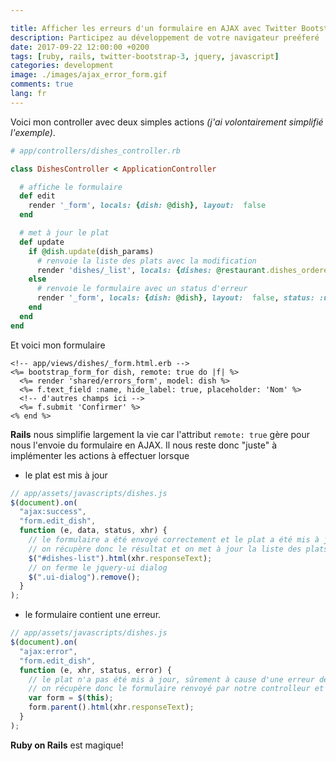 ```yaml
---

title: Afficher les erreurs d'un formulaire en AJAX avec Twitter Bootstrap et Rails
description: Participez au développement de votre navigateur preéferé
date: 2017-09-22 12:00:00 +0200
tags: [ruby, rails, twitter-bootstrap-3, jquery, javascript]
categories: development
image: ./images/ajax_error_form.gif
comments: true
lang: fr
---
```


Voici mon controller avec deux simples actions _(j'ai volontairement simplifié l'exemple)_.

```ruby
# app/controllers/dishes_controller.rb

class DishesController < ApplicationController

  # affiche le formulaire
  def edit
    render '_form', locals: {dish: @dish}, layout:  false
  end

  # met à jour le plat
  def update
    if @dish.update(dish_params)
      # renvoie la liste des plats avec la modification
      render 'dishes/_list', locals: {dishes: @restaurant.dishes_ordered}, layout: false
    else
      # renvoie le formulaire avec un status d'erreur
      render '_form', locals: {dish: @dish}, layout:  false, status: :unprocessable_entity
    end
  end
end
```

Et voici mon formulaire

```erb
<!-- app/views/dishes/_form.html.erb -->
<%= bootstrap_form_for dish, remote: true do |f| %>
  <%= render 'shared/errors_form', model: dish %>
  <%= f.text_field :name, hide_label: true, placeholder: 'Nom' %>
  <!-- d'autres champs ici -->
  <%= f.submit 'Confirmer' %>
<% end %>
```

**Rails** nous simplifie largement la vie car l'attribut `remote: true` gère pour nous l'envoie du formulaire en AJAX. Il nous reste donc "juste" à implémenter les actions à effectuer lorsque

- le plat est mis à jour

```javascript
// app/assets/javascripts/dishes.js
$(document).on(
  "ajax:success",
  "form.edit_dish",
  function (e, data, status, xhr) {
    // le formulaire a été envoyé correctement et le plat a été mis à jour
    // on récupère donc le résultat et on met à jour la liste des plats
    $("#dishes-list").html(xhr.responseText);
    // on ferme le jquery-ui dialog
    $(".ui-dialog").remove();
  }
);
```

- le formulaire contient une erreur.

```javascript
// app/assets/javascripts/dishes.js
$(document).on(
  "ajax:error",
  "form.edit_dish",
  function (e, xhr, status, error) {
    // le plat n'a pas été mis à jour, sûrement à cause d'une erreur de donnée,
    // on récupère donc le formulaire renvoyé par notre controlleur et on écrase l'ancien
    var form = $(this);
    form.parent().html(xhr.responseText);
  }
);
```

**Ruby on Rails** est magique!
